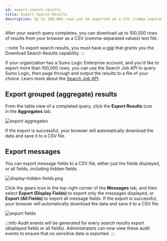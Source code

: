 ```yaml
---
id: export-search-results
title: Export Search Results
description: Up to 100,000 rows can be exported as a CSV (comma-separated values) text file.
---
```


After your search query completes, you can download up to 100,000 rows of results from your browser as a CSV (comma-separated values) text file.

:::note
To export search results, you must have a [role](/docs/manage/users-roles) that grants you the Download Search Results capability.
:::

If your organization has a Sumo Logic Enterprise account, and you'd like to export more than 100,000 rows, you can use the Search Job API to query Sumo Logic, then page through and output the results to a file of your choice. Learn more about the [Search Job API](/docs/api/search-job).

## Export grouped (aggregate) results

From the table view of a completed query, click the **Export Results** icon in the **Aggregates** tab.  

![export aggregates](/img/search/get-started-search/search-basics/export-search-results/exportaggregate.png)

If the export is successful, your browser will automatically download the data and save it to a CSV file.

## Export messages

You can export message fields to a CSV file, either just the fields displayed, or all fields, including hidden fields.

![display-hidden-fields.png](/img/search/get-started-search/search-basics/export-search-results/display-hidden-fields.png)

Click the gears icon in the top-right corner of the **Messages** tab, and then select **Export** **(Display Fields)** to export only the messages displayed, or **Export (All Fields)** to export all message fields. If the export is successful, your browser will automatically download the data and save it to a CSV file.  

![export fields](/img/search/get-started-search/search-basics/export-search-results/export-fields.png)

:::info
Audit events will be generated for every search results export (displayed fields or all fields). Administrators can now view these audit events to ensure that no sensitive data is exported.
:::